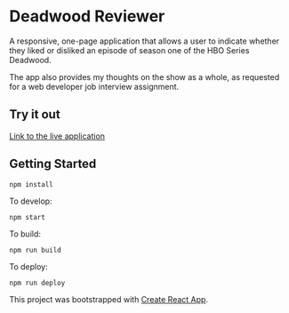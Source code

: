 # Deadwood Reviewer

A responsive, one-page application that allows a user to indicate whether they liked or disliked an episode of season one of the HBO Series Deadwood.

The app also provides my thoughts on the show as a whole, as requested for a web developer job interview assignment.

## Try it out

[Link to the live application](https://johnniereg.github.io/deadwood-reviewer)

## Getting Started

`npm install`

To develop:

`npm start`

To build:

`npm run build`

To deploy:

`npm run deploy`

This project was bootstrapped with [Create React App](https://github.com/facebookincubator/create-react-app).
